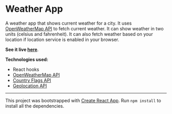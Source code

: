 # Weather App

A weather app that shows current weather for a city. It uses [OpenWeatherMap API](https://openweathermap.org/) to fetch current weather. It can show weather in two units (celsius and fahrenheit). It can also fetch weather based on your location if location service is enabled in your browser.  

**See it live [here](example.com)**.

**Technologies used:**
- React hooks
- [OpenWeatherMap API](https://openweathermap.org/)
- [Country Flags API](https://www.countryflags.io/)
- [Geolocation API](https://developer.mozilla.org/en-US/docs/Web/API/Geolocation_API)

-------------
This project was bootstrapped with [Create React App](https://github.com/facebook/create-react-app).
Run `npm install` to install all the dependencies.
